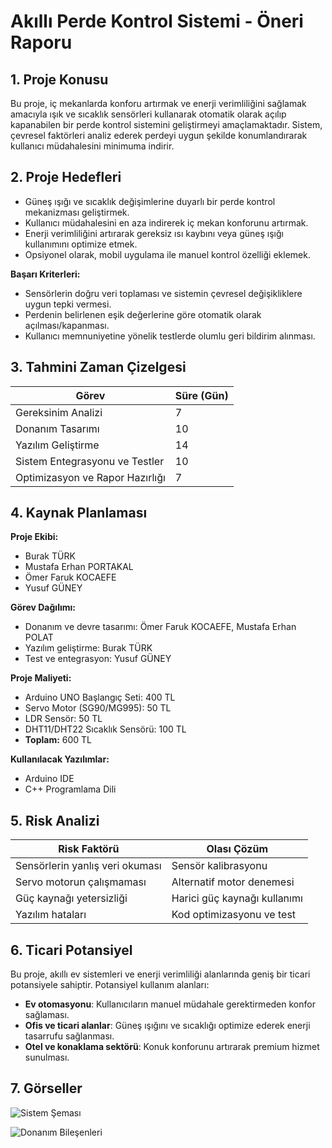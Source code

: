 # Akıllı Perde Kontrol Sistemi - Öneri Raporu

## 1. Proje Konusu
Bu proje, iç mekanlarda konforu artırmak ve enerji verimliliğini sağlamak amacıyla ışık ve sıcaklık sensörleri kullanarak otomatik olarak açılıp kapanabilen bir perde kontrol sistemini geliştirmeyi amaçlamaktadır. Sistem, çevresel faktörleri analiz ederek perdeyi uygun şekilde konumlandırarak kullanıcı müdahalesini minimuma indirir.

## 2. Proje Hedefleri
- Güneş ışığı ve sıcaklık değişimlerine duyarlı bir perde kontrol mekanizması geliştirmek.
- Kullanıcı müdahalesini en aza indirerek iç mekan konforunu artırmak.
- Enerji verimliliğini artırarak gereksiz ısı kaybını veya güneş ışığı kullanımını optimize etmek.
- Opsiyonel olarak, mobil uygulama ile manuel kontrol özelliği eklemek.

**Başarı Kriterleri:**
- Sensörlerin doğru veri toplaması ve sistemin çevresel değişikliklere uygun tepki vermesi.
- Perdenin belirlenen eşik değerlerine göre otomatik olarak açılması/kapanması.
- Kullanıcı memnuniyetine yönelik testlerde olumlu geri bildirim alınması.

## 3. Tahmini Zaman Çizelgesi
| Görev                          | Süre (Gün) |
|--------------------------------|------------|
| Gereksinim Analizi             | 7          |
| Donanım Tasarımı               | 10         |
| Yazılım Geliştirme             | 14         |
| Sistem Entegrasyonu ve Testler | 10         |
| Optimizasyon ve Rapor Hazırlığı| 7          |

## 4. Kaynak Planlaması
**Proje Ekibi:**
- Burak TÜRK
- Mustafa Erhan PORTAKAL
- Ömer Faruk KOCAEFE
- Yusuf GÜNEY

**Görev Dağılımı:**
- Donanım ve devre tasarımı: Ömer Faruk KOCAEFE, Mustafa Erhan POLAT
- Yazılım geliştirme: Burak TÜRK
- Test ve entegrasyon: Yusuf GÜNEY

**Proje Maliyeti:**
- Arduino UNO Başlangıç Seti: 400 TL
- Servo Motor (SG90/MG995): 50 TL
- LDR Sensör: 50 TL
- DHT11/DHT22 Sıcaklık Sensörü: 100 TL
- **Toplam:** 600 TL

**Kullanılacak Yazılımlar:**
- Arduino IDE
- C++ Programlama Dili

## 5. Risk Analizi
| Risk Faktörü                           | Olası Çözüm              |
|----------------------------------------|--------------------------|
| Sensörlerin yanlış veri okuması        | Sensör kalibrasyonu      |
| Servo motorun çalışmaması              | Alternatif motor denemesi |
| Güç kaynağı yetersizliği               | Harici güç kaynağı kullanımı |
| Yazılım hataları                       | Kod optimizasyonu ve test |

## 6. Ticari Potansiyel
Bu proje, akıllı ev sistemleri ve enerji verimliliği alanlarında geniş bir ticari potansiyele sahiptir. Potansiyel kullanım alanları:
- **Ev otomasyonu**: Kullanıcıların manuel müdahale gerektirmeden konfor sağlaması.
- **Ofis ve ticari alanlar**: Güneş ışığını ve sıcaklığı optimize ederek enerji tasarrufu sağlanması.
- **Otel ve konaklama sektörü**: Konuk konforunu artırarak premium hizmet sunulması.

## 7. Görseller

![Sistem Şeması](Figure/sistem_semasi.png)

![Donanım Bileşenleri](Figure/donanim_bilesenleri.jpg)

